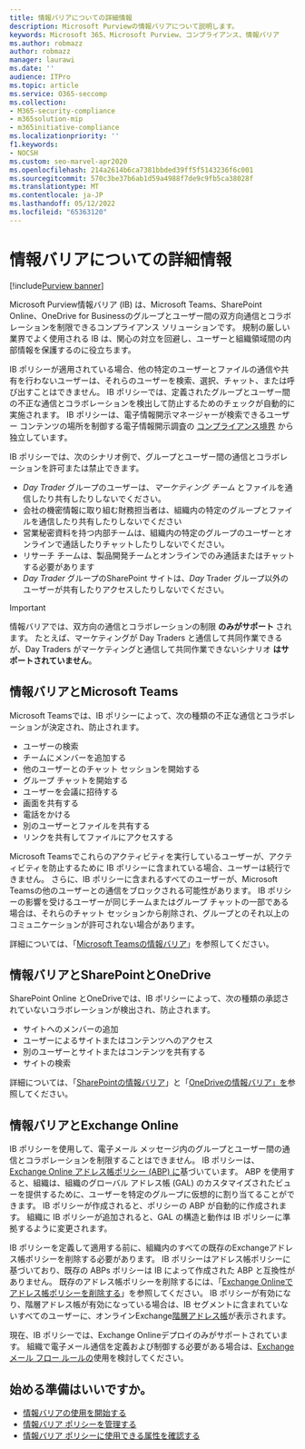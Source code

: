 ```yaml
---
title: 情報バリアについての詳細情報
description: Microsoft Purviewの情報バリアについて説明します。
keywords: Microsoft 365、Microsoft Purview、コンプライアンス、情報バリア
ms.author: robmazz
author: robmazz
manager: laurawi
ms.date: ''
audience: ITPro
ms.topic: article
ms.service: O365-seccomp
ms.collection:
- M365-security-compliance
- m365solution-mip
- m365initiative-compliance
ms.localizationpriority: ''
f1.keywords:
- NOCSH
ms.custom: seo-marvel-apr2020
ms.openlocfilehash: 214a2614b6ca7381bbded39ff5f5143236f6c001
ms.sourcegitcommit: 570c3be37b6ab1d59a4988f7de9c9fb5ca38028f
ms.translationtype: MT
ms.contentlocale: ja-JP
ms.lasthandoff: 05/12/2022
ms.locfileid: "65363120"
---
```

# <a name="learn-about-information-barriers"></a>情報バリアについての詳細情報

[!include[Purview banner](../includes/purview-rebrand-banner.md)]

Microsoft Purview情報バリア (IB) は、Microsoft Teams、SharePoint Online、OneDrive for Businessのグループとユーザー間の双方向通信とコラボレーションを制限できるコンプライアンス ソリューションです。 規制の厳しい業界でよく使用される IB は、関心の対立を回避し、ユーザーと組織領域間の内部情報を保護するのに役立ちます。

IB ポリシーが適用されている場合、他の特定のユーザーとファイルの通信や共有を行わないユーザーは、それらのユーザーを検索、選択、チャット、または呼び出すことはできません。 IB ポリシーでは、定義されたグループとユーザー間の不正な通信とコラボレーションを検出して防止するためのチェックが自動的に実施されます。 IB ポリシーは、電子情報開示マネージャーが検索できるユーザー コンテンツの場所を制御する電子情報開示調査の [コンプライアンス境界](/microsoft-365/compliance/set-up-compliance-boundaries) から独立しています。

IB ポリシーでは、次のシナリオ例で、グループとユーザー間の通信とコラボレーションを許可または禁止できます。

- *Day Trader* グループのユーザーは、*マーケティング チーム* とファイルを通信したり共有したりしないでください。
- 会社の機密情報に取り組む財務担当者は、組織内の特定のグループとファイルを通信したり共有したりしないでください
- 営業秘密資料を持つ内部チームは、組織内の特定のグループのユーザーとオンラインで通話したりチャットしたりしないでください。
- リサーチ チームは、製品開発チームとオンラインでのみ通話またはチャットする必要があります
- *Day Trader* グループのSharePoint サイトは、*Day* Trader グループ以外のユーザーが共有したりアクセスしたりしないでください。

> [!IMPORTANT]
> 情報バリアでは、双方向の通信とコラボレーションの制限 **のみがサポート** されます。 たとえば、マーケティングが Day Traders と通信して共同作業できるが、Day Traders がマーケティングと通信して共同作業できないシナリオ **はサポートされていません**。

## <a name="information-barriers-and-microsoft-teams"></a>情報バリアとMicrosoft Teams

Microsoft Teamsでは、IB ポリシーによって、次の種類の不正な通信とコラボレーションが決定され、防止されます。

- ユーザーの検索
- チームにメンバーを追加する
- 他のユーザーとのチャット セッションを開始する
- グループ チャットを開始する
- ユーザーを会議に招待する
- 画面を共有する
- 電話をかける
- 別のユーザーとファイルを共有する
- リンクを共有してファイルにアクセスする

Microsoft Teamsでこれらのアクティビティを実行しているユーザーが、アクティビティを防止するために IB ポリシーに含まれている場合、ユーザーは続行できません。 さらに、IB ポリシーに含まれるすべてのユーザーが、Microsoft Teamsの他のユーザーとの通信をブロックされる可能性があります。 IB ポリシーの影響を受けるユーザーが同じチームまたはグループ チャットの一部である場合は、それらのチャット セッションから削除され、グループとのそれ以上のコミュニケーションが許可されない場合があります。

詳細については、「[Microsoft Teamsの情報バリア](/MicrosoftTeams/information-barriers-in-teams)」を参照してください。

## <a name="information-barriers-and-sharepoint-and-onedrive"></a>情報バリアとSharePointとOneDrive

SharePoint Online とOneDriveでは、IB ポリシーによって、次の種類の承認されていないコラボレーションが検出され、防止されます。

- サイトへのメンバーの追加
- ユーザーによるサイトまたはコンテンツへのアクセス
- 別のユーザーとサイトまたはコンテンツを共有する
- サイトの検索

詳細については、「[SharePointの情報バリア](/sharepoint/information-barriers)」と「[OneDriveの情報バリア」を](/onedrive/information-barriers)参照してください。

## <a name="information-barriers-and-exchange-online"></a>情報バリアとExchange Online

IB ポリシーを使用して、電子メール メッセージ内のグループとユーザー間の通信とコラボレーションを制限することはできません。 IB ポリシーは、[Exchange Online アドレス帳ポリシー (ABP) に](/exchange/address-books/address-book-policies/address-book-policies)基づいています。 ABP を使用すると、組織は、組織のグローバル アドレス帳 (GAL) のカスタマイズされたビューを提供するために、ユーザーを特定のグループに仮想的に割り当てることができます。 IB ポリシーが作成されると、ポリシーの ABP が自動的に作成されます。 組織に IB ポリシーが追加されると、GAL の構造と動作は IB ポリシーに準拠するように変更されます。

IB ポリシーを定義して適用する前に、組織内のすべての既存のExchangeアドレス帳ポリシーを削除する必要があります。 IB ポリシーはアドレス帳ポリシーに基づいており、既存の ABPs ポリシーは IB によって作成された ABP と互換性がありません。 既存のアドレス帳ポリシーを削除するには、「[Exchange Onlineでアドレス帳ポリシーを削除する](/exchange/address-books/address-book-policies/remove-an-address-book-policy)」を参照してください。 IB ポリシーが有効になり、階層アドレス帳が有効になっている場合は、IB セグメントに含まれていないすべてのユーザーに、オンラインExchange[階層アドレス帳](/exchange/address-books/hierarchical-address-books/hierarchical-address-books)が表示されます。

現在、IB ポリシーでは、Exchange Onlineデプロイのみがサポートされています。 組織で電子メール通信を定義および制御する必要がある場合は、[Exchangeメール フロー ルールの](/exchange/security-and-compliance/mail-flow-rules/mail-flow-rules)使用を検討してください。

## <a name="ready-to-get-started"></a>始める準備はいいですか。

- [情報バリアの使用を開始する](information-barriers-policies.md)
- [情報バリア ポリシーを管理する](information-barriers-edit-segments-policies.md)
- [情報バリア ポリシーに使用できる属性を確認する](information-barriers-attributes.md)

